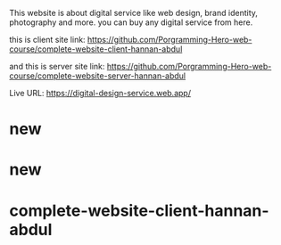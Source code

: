 This website is about digital service like web design, brand identity, photography and more. you can buy any digital service from here. 

this is client site link: https://github.com/Porgramming-Hero-web-course/complete-website-client-hannan-abdul

and this is server site link: https://github.com/Porgramming-Hero-web-course/complete-website-server-hannan-abdul

Live URL: https://digital-design-service.web.app/

# new
# new
# complete-website-client-hannan-abdul
